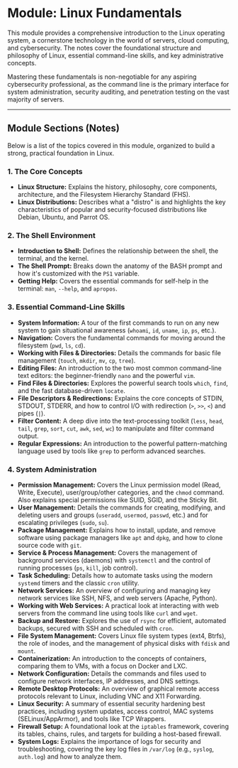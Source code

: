 # Module: Linux Fundamentals

This module provides a comprehensive introduction to the Linux operating system, a cornerstone technology in the world of servers, cloud computing, and cybersecurity. The notes cover the foundational structure and philosophy of Linux, essential command-line skills, and key administrative concepts.

Mastering these fundamentals is non-negotiable for any aspiring cybersecurity professional, as the command line is the primary interface for system administration, security auditing, and penetration testing on the vast majority of servers.

---

## Module Sections (Notes)

Below is a list of the topics covered in this module, organized to build a strong, practical foundation in Linux.

### 1. The Core Concepts
*   **Linux Structure:** Explains the history, philosophy, core components, architecture, and the Filesystem Hierarchy Standard (FHS).
*   **Linux Distributions:** Describes what a "distro" is and highlights the key characteristics of popular and security-focused distributions like Debian, Ubuntu, and Parrot OS.

### 2. The Shell Environment
*   **Introduction to Shell:** Defines the relationship between the shell, the terminal, and the kernel.
*   **The Shell Prompt:** Breaks down the anatomy of the BASH prompt and how it's customized with the `PS1` variable.
*   **Getting Help:** Covers the essential commands for self-help in the terminal: `man`, `--help`, and `apropos`.

### 3. Essential Command-Line Skills
*   **System Information:** A tour of the first commands to run on any new system to gain situational awareness (`whoami`, `id`, `uname`, `ip`, `ps`, etc.).
*   **Navigation:** Covers the fundamental commands for moving around the filesystem (`pwd`, `ls`, `cd`).
*   **Working with Files & Directories:** Details the commands for basic file management (`touch`, `mkdir`, `mv`, `cp`, `tree`).
*   **Editing Files:** An introduction to the two most common command-line text editors: the beginner-friendly `nano` and the powerful `vim`.
*   **Find Files & Directories:** Explores the powerful search tools `which`, `find`, and the fast database-driven `locate`.
*   **File Descriptors & Redirections:** Explains the core concepts of STDIN, STDOUT, STDERR, and how to control I/O with redirection (`>`, `>>`, `<`) and pipes (`|`).
*   **Filter Content:** A deep dive into the text-processing toolkit (`less`, `head`, `tail`, `grep`, `sort`, `cut`, `awk`, `sed`, `wc`) to manipulate and filter command output.
*   **Regular Expressions:** An introduction to the powerful pattern-matching language used by tools like `grep` to perform advanced searches.

### 4. System Administration
*   **Permission Management:** Covers the Linux permission model (Read, Write, Execute), user/group/other categories, and the `chmod` command. Also explains special permissions like SUID, SGID, and the Sticky Bit.
*   **User Management:** Details the commands for creating, modifying, and deleting users and groups (`useradd`, `usermod`, `passwd`, etc.) and for escalating privileges (`sudo`, `su`).
*   **Package Management:** Explains how to install, update, and remove software using package managers like `apt` and `dpkg`, and how to clone source code with `git`.
*   **Service & Process Management:** Covers the management of background services (daemons) with `systemctl` and the control of running processes (`ps`, `kill`, job control).
*   **Task Scheduling:** Details how to automate tasks using the modern `systemd` timers and the classic `cron` utility.
*   **Network Services:** An overview of configuring and managing key network services like SSH, NFS, and web servers (Apache, Python).
*   **Working with Web Services:** A practical look at interacting with web servers from the command line using tools like `curl` and `wget`.
*   **Backup and Restore:** Explores the use of `rsync` for efficient, automated backups, secured with SSH and scheduled with `cron`.
*   **File System Management:** Covers Linux file system types (ext4, Btrfs), the role of inodes, and the management of physical disks with `fdisk` and `mount`.
*   **Containerization:** An introduction to the concepts of containers, comparing them to VMs, with a focus on Docker and LXC.
*   **Network Configuration:** Details the commands and files used to configure network interfaces, IP addresses, and DNS settings.
*   **Remote Desktop Protocols:** An overview of graphical remote access protocols relevant to Linux, including VNC and X11 Forwarding.
*   **Linux Security:** A summary of essential security hardening best practices, including system updates, access control, MAC systems (SELinux/AppArmor), and tools like TCP Wrappers.
*   **Firewall Setup:** A foundational look at the `iptables` framework, covering its tables, chains, rules, and targets for building a host-based firewall.
*   **System Logs:** Explains the importance of logs for security and troubleshooting, covering the key log files in `/var/log` (e.g., `syslog`, `auth.log`) and how to analyze them.
